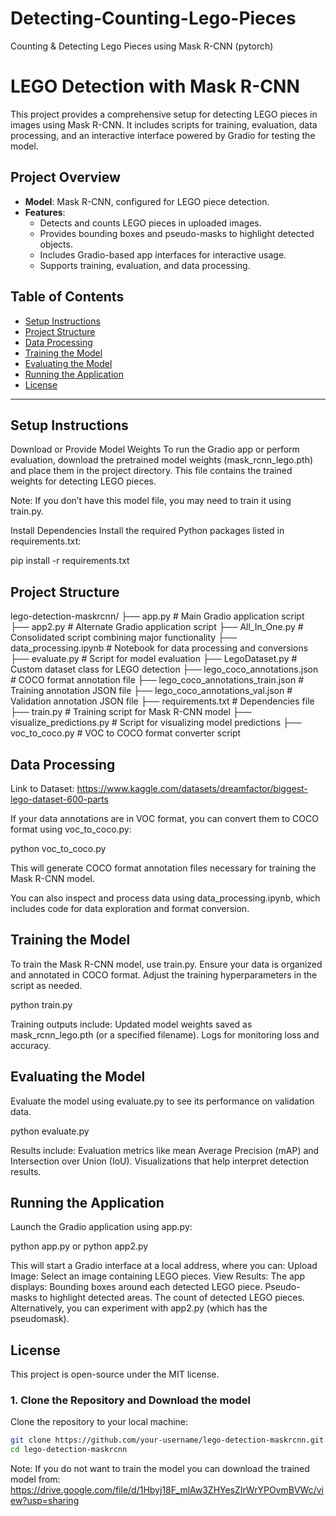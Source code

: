 # Detecting-Counting-Lego-Pieces
Counting &amp; Detecting Lego Pieces using Mask R-CNN (pytorch)

# LEGO Detection with Mask R-CNN

This project provides a comprehensive setup for detecting LEGO pieces in images using Mask R-CNN. It includes scripts for training, evaluation, data processing, and an interactive interface powered by Gradio for testing the model.

## Project Overview

- **Model**: Mask R-CNN, configured for LEGO piece detection.
- **Features**:
  - Detects and counts LEGO pieces in uploaded images.
  - Provides bounding boxes and pseudo-masks to highlight detected objects.
  - Includes Gradio-based app interfaces for interactive usage.
  - Supports training, evaluation, and data processing.

## Table of Contents

- [Setup Instructions](#setup-instructions)
- [Project Structure](#project-structure)
- [Data Processing](#data-processing)
- [Training the Model](#training-the-model)
- [Evaluating the Model](#evaluating-the-model)
- [Running the Application](#running-the-application)
- [License](#license)

---

## Setup Instructions
Download or Provide Model Weights
To run the Gradio app or perform evaluation, download the pretrained model weights (mask_rcnn_lego.pth) and place them in the project directory. This file contains the trained weights for detecting LEGO pieces.

Note: If you don’t have this model file, you may need to train it using train.py.

Install Dependencies
Install the required Python packages listed in requirements.txt:

pip install -r requirements.txt

## Project Structure
lego-detection-maskrcnn/
├── app.py                    # Main Gradio application script
├── app2.py                   # Alternate Gradio application script
├── All_In_One.py             # Consolidated script combining major functionality
├── data_processing.ipynb     # Notebook for data processing and conversions
├── evaluate.py               # Script for model evaluation
├── LegoDataset.py            # Custom dataset class for LEGO detection
├── lego_coco_annotations.json         # COCO format annotation file
├── lego_coco_annotations_train.json   # Training annotation JSON file
├── lego_coco_annotations_val.json     # Validation annotation JSON file
├── requirements.txt          # Dependencies file
├── train.py                  # Training script for Mask R-CNN model
├── visualize_predictions.py  # Script for visualizing model predictions
├── voc_to_coco.py            # VOC to COCO format converter script

## Data Processing
Link to Dataset: https://www.kaggle.com/datasets/dreamfactor/biggest-lego-dataset-600-parts

If your data annotations are in VOC format, you can convert them to COCO format using voc_to_coco.py:

python voc_to_coco.py

This will generate COCO format annotation files necessary for training the Mask R-CNN model.

You can also inspect and process data using data_processing.ipynb, which includes code for data exploration and format conversion.

## Training the Model
To train the Mask R-CNN model, use train.py. Ensure your data is organized and annotated in COCO format. Adjust the training hyperparameters in the script as needed.

python train.py

Training outputs include:
Updated model weights saved as mask_rcnn_lego.pth (or a specified filename).
Logs for monitoring loss and accuracy.

## Evaluating the Model
Evaluate the model using evaluate.py to see its performance on validation data.

python evaluate.py

Results include:
Evaluation metrics like mean Average Precision (mAP) and Intersection over Union (IoU).
Visualizations that help interpret detection results.

## Running the Application
Launch the Gradio application using app.py:

python app.py
or
python app2.py

This will start a Gradio interface at a local address, where you can:
Upload Image: Select an image containing LEGO pieces.
View Results: The app displays:
Bounding boxes around each detected LEGO piece.
Pseudo-masks to highlight detected areas.
The count of detected LEGO pieces.
Alternatively, you can experiment with app2.py (which has the pseudomask).

## License
This project is open-source under the MIT license.

### 1. Clone the Repository and Download the model

Clone the repository to your local machine:

```bash
git clone https://github.com/your-username/lego-detection-maskrcnn.git
cd lego-detection-maskrcnn
```

Note: If you do not want to train the model you can download the trained model from:
https://drive.google.com/file/d/1Hbyj18F_mlAw3ZHYesZIrWrYPOvmBVWc/view?usp=sharing




